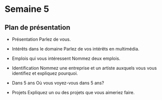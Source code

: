 # Semaine 5
## Plan de présentation

* Présentation
Parlez de vous. 

* Intérêts dans le domaine
Parlez de vos intérêts en multimédia. 

* Emplois qui vous intéressent
Nommez deux emplois.

* Identification
Nommez une entreprise et un artiste auxquels vous vous identifiez et expliquez pourquoi. 

* Dans 5 ans
Où vous voyez-vous dans 5 ans? 

* Projets
Expliquez un ou des projets que vous aimeriez faire. 
